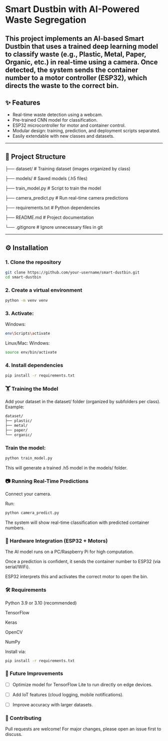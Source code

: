 # Smart Dustbin with AI-Powered Waste Segregation  

This project implements an **AI-based Smart Dustbin** that uses a trained deep learning model to classify waste (e.g., Plastic, Metal, Paper, Organic, etc.) in real-time using a camera. Once detected, the system sends the container number to a **motor controller (ESP32)**, which directs the waste to the correct bin.  
---

## ✨ Features  
- Real-time waste detection using a webcam.  
- Pre-trained CNN model for classification.  
- ESP32 microcontroller for motor and container control.  
- Modular design: training, prediction, and deployment scripts separated.  
- Easily extendable with new classes and datasets.  

---

## 📂 Project Structure  
├── dataset/ # Training dataset (images organized by class)

├── models/ # Saved models (.h5 files)

├── train_model.py # Script to train the model

├── camera_predict.py # Run real-time camera predictions

├── requirements.txt # Python dependencies

├── README.md # Project documentation

└── .gitignore # Ignore unnecessary files in git

---

## ⚙️ Installation  

### 1. Clone the repository  
```bash
git clone https://github.com/your-username/smart-dustbin.git
cd smart-dustbin
```

### 2. Create a virtual environment
```bash
python -m venv venv
```

### 3. Activate:

Windows:
```bash
env\Scripts\activate
```

Linux/Mac:
Windows:
```bash
source env/bin/activate
```
### 4. Install dependencies
```bash
pip install -r requirements.txt
```

### 🏋️ Training the Model

Add your dataset in the dataset/ folder (organized by subfolders per class).
Example:
```bash
dataset/
├── plastic/
├── metal/
├── paper/
└── organic/
```

### Train the model:
```bash
python train_model.py
```

This will generate a trained .h5 model in the models/ folder.

### 📷 Running Real-Time Predictions

Connect your camera.

Run:
``` bash
python camera_predict.py
```

The system will show real-time classification with predicted container numbers.

### 🔗 Hardware Integration (ESP32 + Motors)

The AI model runs on a PC/Raspberry Pi for high computation.

Once a prediction is confident, it sends the container number to ESP32 (via serial/WiFi).

ESP32 interprets this and activates the correct motor to open the bin.

### 🛠️ Requirements

Python 3.9 or 3.10 (recommended)

TensorFlow

Keras

OpenCV

NumPy

Install via:
```bash
pip install -r requirements.txt
```

### 🚀 Future Improvements

- [ ] Optimize model for TensorFlow Lite to run directly on edge devices.

- [ ] Add IoT features (cloud logging, mobile notifications).

- [ ] Improve accuracy with larger datasets.

### 🤝 Contributing

Pull requests are welcome! For major changes, please open an issue first to discuss.
